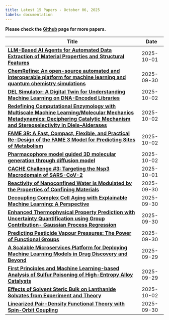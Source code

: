 ```yaml
---
title: Latest 15 Papers - October 06, 2025
labels: documentation
---
```

**Please check the [Github](https://github.com/hdj020402/chemrxiv-daily) page for more papers.**

| **Title** | **Date** |
| --- | --- |
| **[LLM-Based AI Agents for Automated Data Extraction of Material Properties and Structural Features](https://chemrxiv.org/engage/api-gateway/chemrxiv/assets/orp/resource/item/68d91bdaf2aff16770f6d870/original/llm-based-ai-agents-for-automated-data-extraction-of-material-properties-and-structural-features.pdf)** | 2025-10-01 |
| **[ChemRefine: An open-source automated and interoperable platform for machine learning and quantum chemistry simulations](https://chemrxiv.org/engage/api-gateway/chemrxiv/assets/orp/resource/item/68d17e0e3e708a7649acb190/original/chem-refine-an-open-source-automated-and-interoperable-platform-for-machine-learning-and-quantum-chemistry-simulations.pdf)** | 2025-09-30 |
| **[DEL Simulator: A Digital Twin for Understanding Machine Learning on DNA-Encoded Libraries](https://chemrxiv.org/engage/api-gateway/chemrxiv/assets/orp/resource/item/68db15863e708a7649d6ce8c/original/del-simulator-a-digital-twin-for-understanding-machine-learning-on-dna-encoded-libraries.pdf)** | 2025-10-02 |
| **[Redefining Computational Enzymology with Multiscale Machine Learning/Molecular Mechanics Metadynamics: Deciphering Catalytic Mechanism and Stereoselectivity in Diels–Alderases](https://chemrxiv.org/engage/api-gateway/chemrxiv/assets/orp/resource/item/68db245e3e708a7649d7e0c6/original/redefining-computational-enzymology-with-multiscale-machine-learning-molecular-mechanics-metadynamics-deciphering-catalytic-mechanism-and-stereoselectivity-in-diels-alderases.pdf)** | 2025-10-02 |
| **[FAME 3R: A Fast, Compact, Flexible, and Practical Re-Design of the FAME 3 Model for Predicting Sites of Metabolism](https://chemrxiv.org/engage/api-gateway/chemrxiv/assets/orp/resource/item/68da68cb3e708a7649c6ae52/original/fame-3r-a-fast-compact-flexible-and-practical-re-design-of-the-fame-3-model-for-predicting-sites-of-metabolism.pdf)** | 2025-10-02 |
| **[Pharmacophore model guided 3D molecular generation through diffusion model](https://chemrxiv.org/engage/api-gateway/chemrxiv/assets/orp/resource/item/68d9f3723e708a7649ba89ba/original/pharmacophore-model-guided-3d-molecular-generation-through-diffusion-model.pdf)** | 2025-10-02 |
| **[CACHE Challenge #3: Targeting the Nsp3 Macrodomain of SARS-CoV-2](https://chemrxiv.org/engage/api-gateway/chemrxiv/assets/orp/resource/item/68cd59c19008f1a467a03cbf/original/cache-challenge-3-targeting-the-nsp3-macrodomain-of-sars-co-v-2.pdf)** | 2025-10-01 |
| **[Reactivity of Nanoconfined Water is Modulated by the Properties of Confining Materials](https://chemrxiv.org/engage/api-gateway/chemrxiv/assets/orp/resource/item/68d88478f416303770accdd2/original/reactivity-of-nanoconfined-water-is-modulated-by-the-properties-of-confining-materials.pdf)** | 2025-09-30 |
| **[Decoupling Complex Cell Aging with Explainable Machine Learning: A Perspective](https://chemrxiv.org/engage/api-gateway/chemrxiv/assets/orp/resource/item/68d50416f2aff1677076a45b/original/decoupling-complex-cell-aging-with-explainable-machine-learning-a-perspective.pdf)** | 2025-09-30 |
| **[Enhanced Thermophysical Property Prediction with Uncertainty Quantification using Group Contribution- Gaussian Process Regression](https://chemrxiv.org/engage/api-gateway/chemrxiv/assets/orp/resource/item/68d4dbb73e708a7649204af6/original/enhanced-thermophysical-property-prediction-with-uncertainty-quantification-using-group-contribution-gaussian-process-regression.pdf)** | 2025-09-30 |
| **[Predicting Pesticide Vapour Pressures: The Power of Functional Groups](https://chemrxiv.org/engage/api-gateway/chemrxiv/assets/orp/resource/item/68cd0f673e708a764929eb51/original/predicting-pesticide-vapour-pressures-the-power-of-functional-groups.pdf)** | 2025-09-30 |
| **[A Scalable Microservices Platform for Deploying Machine Learning Models in Drug Discovery and Beyond](https://chemrxiv.org/engage/api-gateway/chemrxiv/assets/orp/resource/item/68d390643e708a7649f920d3/original/a-scalable-microservices-platform-for-deploying-machine-learning-models-in-drug-discovery-and-beyond.pdf)** | 2025-09-29 |
| **[First Principles and Machine Learning-based Analysis of Sulfur Poisoning of High-Entropy Alloy Catalysts](https://chemrxiv.org/engage/api-gateway/chemrxiv/assets/orp/resource/item/68d3fcdaf4163037702b6371/original/first-principles-and-machine-learning-based-analysis-of-sulfur-poisoning-of-high-entropy-alloy-catalysts.pdf)** | 2025-09-29 |
| **[Effects of Solvent Steric Bulk on Lanthanide Solvates from Experiment and Theory](https://chemrxiv.org/engage/api-gateway/chemrxiv/assets/orp/resource/item/68da8d1cf416303770d94c61/original/effects-of-solvent-steric-bulk-on-lanthanide-solvates-from-experiment-and-theory.pdf)** | 2025-10-02 |
| **[Linearized Pair-Density Functional Theory with Spin-Orbit Coupling](https://chemrxiv.org/engage/api-gateway/chemrxiv/assets/orp/resource/item/68d55f94f2aff167708d6441/original/linearized-pair-density-functional-theory-with-spin-orbit-coupling.pdf)** | 2025-09-30 |

